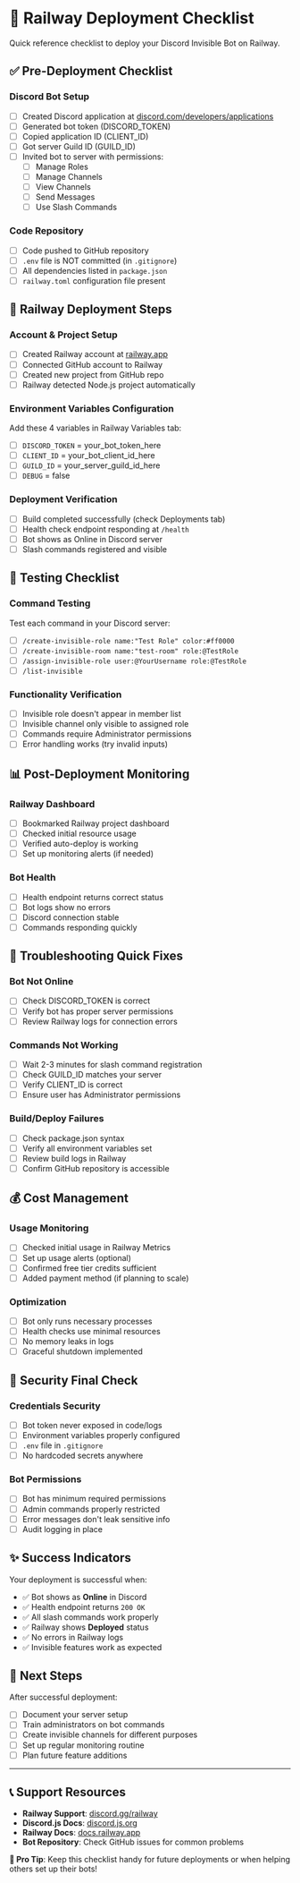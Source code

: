 # 🚀 Railway Deployment Checklist

Quick reference checklist to deploy your Discord Invisible Bot on Railway.

## ✅ Pre-Deployment Checklist

### Discord Bot Setup
- [ ] Created Discord application at [discord.com/developers/applications](https://discord.com/developers/applications)
- [ ] Generated bot token (DISCORD_TOKEN)
- [ ] Copied application ID (CLIENT_ID)
- [ ] Got server Guild ID (GUILD_ID)
- [ ] Invited bot to server with permissions:
  - [ ] Manage Roles
  - [ ] Manage Channels
  - [ ] View Channels
  - [ ] Send Messages
  - [ ] Use Slash Commands

### Code Repository
- [ ] Code pushed to GitHub repository
- [ ] `.env` file is NOT committed (in `.gitignore`)
- [ ] All dependencies listed in `package.json`
- [ ] `railway.toml` configuration file present

## 🚂 Railway Deployment Steps

### Account & Project Setup
- [ ] Created Railway account at [railway.app](https://railway.app)
- [ ] Connected GitHub account to Railway
- [ ] Created new project from GitHub repo
- [ ] Railway detected Node.js project automatically

### Environment Variables Configuration
Add these 4 variables in Railway Variables tab:
- [ ] `DISCORD_TOKEN` = your_bot_token_here
- [ ] `CLIENT_ID` = your_bot_client_id_here  
- [ ] `GUILD_ID` = your_server_guild_id_here
- [ ] `DEBUG` = false

### Deployment Verification
- [ ] Build completed successfully (check Deployments tab)
- [ ] Health check endpoint responding at `/health`
- [ ] Bot shows as Online in Discord server
- [ ] Slash commands registered and visible

## 🧪 Testing Checklist

### Command Testing
Test each command in your Discord server:
- [ ] `/create-invisible-role name:"Test Role" color:#ff0000`
- [ ] `/create-invisible-room name:"test-room" role:@TestRole`
- [ ] `/assign-invisible-role user:@YourUsername role:@TestRole`
- [ ] `/list-invisible`

### Functionality Verification
- [ ] Invisible role doesn't appear in member list
- [ ] Invisible channel only visible to assigned role
- [ ] Commands require Administrator permissions
- [ ] Error handling works (try invalid inputs)

## 📊 Post-Deployment Monitoring

### Railway Dashboard
- [ ] Bookmarked Railway project dashboard
- [ ] Checked initial resource usage
- [ ] Verified auto-deploy is working
- [ ] Set up monitoring alerts (if needed)

### Bot Health
- [ ] Health endpoint returns correct status
- [ ] Bot logs show no errors
- [ ] Discord connection stable
- [ ] Commands responding quickly

## 🔧 Troubleshooting Quick Fixes

### Bot Not Online
- [ ] Check DISCORD_TOKEN is correct
- [ ] Verify bot has proper server permissions
- [ ] Review Railway logs for connection errors

### Commands Not Working
- [ ] Wait 2-3 minutes for slash command registration
- [ ] Check GUILD_ID matches your server
- [ ] Verify CLIENT_ID is correct
- [ ] Ensure user has Administrator permissions

### Build/Deploy Failures
- [ ] Check package.json syntax
- [ ] Verify all environment variables set
- [ ] Review build logs in Railway
- [ ] Confirm GitHub repository is accessible

## 💰 Cost Management

### Usage Monitoring
- [ ] Checked initial usage in Railway Metrics
- [ ] Set up usage alerts (optional)
- [ ] Confirmed free tier credits sufficient
- [ ] Added payment method (if planning to scale)

### Optimization
- [ ] Bot only runs necessary processes
- [ ] Health checks use minimal resources
- [ ] No memory leaks in logs
- [ ] Graceful shutdown implemented

## 🔐 Security Final Check

### Credentials Security
- [ ] Bot token never exposed in code/logs
- [ ] Environment variables properly configured
- [ ] `.env` file in `.gitignore`
- [ ] No hardcoded secrets anywhere

### Bot Permissions
- [ ] Bot has minimum required permissions
- [ ] Admin commands properly restricted
- [ ] Error messages don't leak sensitive info
- [ ] Audit logging in place

## ✨ Success Indicators

Your deployment is successful when:
- ✅ Bot shows as **Online** in Discord
- ✅ Health endpoint returns `200 OK`
- ✅ All slash commands work properly
- ✅ Railway shows **Deployed** status
- ✅ No errors in Railway logs
- ✅ Invisible features work as expected

## 🎉 Next Steps

After successful deployment:
- [ ] Document your server setup
- [ ] Train administrators on bot commands
- [ ] Create invisible channels for different purposes
- [ ] Set up regular monitoring routine
- [ ] Plan future feature additions

---

## 📞 Support Resources

- **Railway Support**: [discord.gg/railway](https://discord.gg/railway)
- **Discord.js Docs**: [discord.js.org](https://discord.js.org)
- **Railway Docs**: [docs.railway.app](https://docs.railway.app)
- **Bot Repository**: Check GitHub issues for common problems

**🎯 Pro Tip**: Keep this checklist handy for future deployments or when helping others set up their bots!